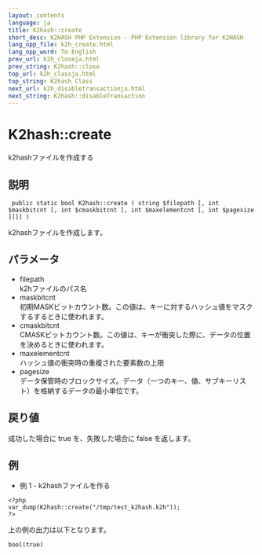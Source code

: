 ```yaml
---
layout: contents
language: ja
title: K2hash::create
short_desc: K2HASH PHP Extension - PHP Extension library for K2HASH
lang_opp_file: k2h_create.html
lang_opp_word: To English
prev_url: k2h_closeja.html
prev_string: K2hash::close
top_url: k2h_classja.html
top_string: K2hash Class
next_url: k2h_disabletransactionja.html
next_string: K2hash::disableTransaction
---
```


# K2hash::create
k2hashファイルを作成する

## 説明
```
 public static bool K2hash::create ( string $filepath [, int $maskbitcnt [, int $cmaskbitcnt [, int $maxelementcnt [, int $pagesize ]]]] )
```
k2hashファイルを作成します。 

## パラメータ
- filepath  
k2hファイルのパス名
- maskbitcnt  
初期MASKビットカウント数。この値は、キーに対するハッシュ値をマスクするするときに使われます。
- cmaskbitcnt  
CMASKビットカウント数。この値は、キーが衝突した際に、データの位置を決めるときに使われます。
- maxelementcnt  
ハッシュ値の衝突時の重複された要素数の上限
- pagesize  
データ保管時のブロックサイズ。データ（一つのキー、値、サブキーリスト）を格納するデータの最小単位です。

## 戻り値
成功した場合に true を、失敗した場合に false を返します。 

## 例
- 例 1 - k2hashファイルを作る
```
<?php
var_dump(K2hash::create("/tmp/test_k2hash.k2h"));
?>
```
上の例の出力は以下となります。
```
bool(true)
```
